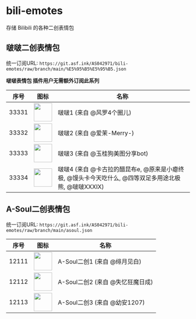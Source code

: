 # bili-emotes
存储 Bilibili 的各种二创表情包

## 啵啵二创表情包

统一订阅URL: `https://git.asf.ink/AS042971/bili-emotes/raw/branch/main/%E5%95%B5%E5%95%B5.json`

**啵啵表情包 插件用户无需额外订阅此系列**

| 序号 | 图标 | 名称 |
| -- | -- | -- |
| 33331 | <img src="https://i0.hdslb.com/bfs/new_dyn/3e1656dd6dd1255f65fb91389dd73f775858138.png" width="50" /> | 啵啵1 (来自 @风罗4个圈儿) |
| 33332 | <img src="https://i0.hdslb.com/bfs/new_dyn/9967473a6ae170fc21a29ce1394f16e6173530952.png" width="50" /> | 啵啵2 (来自 @爱茉-Merry-) |
| 33333 | <img src="https://i0.hdslb.com/bfs/album/ac8e96351d7bf58936d77266db38edf8d723b47b.jpg" width="50" /> | 啵啵3 (来自 @玉桂狗美图分享bot) |
| 33334 | <img src="https://i0.hdslb.com/bfs/new_dyn/a81c1ac0892b4d383758ef6e0d8dac821648242323.png" width="50" /> | 啵啵4 (来自 @卡古拉的醋昆布e, @原来是小瘪终极, @馒头卡今天吃什么, @四等双足多用途北极熊, @啵啵XXXIX) |

## A-Soul二创表情包

统一订阅URL: `https://git.asf.ink/AS042971/bili-emotes/raw/branch/main/asoul.json`

| 序号 | 图标 | 名称 |
| -- | -- | -- |
| 12111 | <img src="https://i0.hdslb.com/bfs/article/a9f341899b2925d6489b2e457fa4cc3b2340f0ed.jpg" width="50" /> | A-Soul二创1 (来自 @绯月见白) |
| 12112 | <img src="https://i0.hdslb.com/bfs/new_dyn/97e5c7884759f24e785dd79496e01a8e3095497.png" width="50" /> | A-Soul二创2 (来自 @失忆狂魔日成) |
| 12113 | <img src="https://i0.hdslb.com/bfs/new_dyn/390a915647c684986b43fa185f7bdbfa479464.png" width="50" /> | A-Soul二创3 (来自 @幼安1207) |
